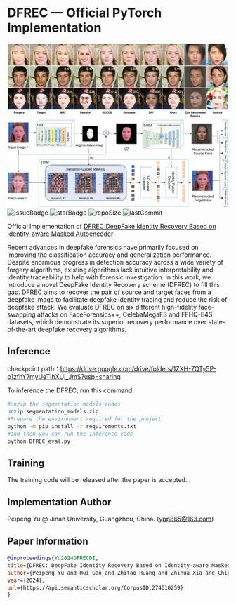 # DFREC &mdash; Official PyTorch Implementation

![](./assets/teaser.png)
![](./assets/framework.png)
![issueBadge](https://img.shields.io/github/issues/botianzhe/DFREC)   ![starBadge](https://img.shields.io/github/stars/botianzhe/DFREC)   ![repoSize](https://img.shields.io/github/repo-size/botianzhe/DFREC)  ![lastCommit](https://img.shields.io/github/last-commit/botianzhe/DFREC) 

Official Implementation of [DFREC:DeepFake Identity Recovery Based on Identity-aware Masked Autoencoder](https://openreview.net/pdf?id=nxVUqDXJZG)

Recent advances in deepfake forensics have primarily focused on improving the classification accuracy and generalization performance. Despite enormous progress in detection accuracy across a wide variety of forgery algorithms, existing algorithms  lack intuitive interpretability and identity traceability to help with forensic investigation. In this work, we introduce a novel DeepFake Identity Recovery scheme (DFREC) to fill this gap. DFREC aims to recover the pair of source and target faces from a deepfake image to facilitate deepfake identity tracing and reduce the risk of deepfake attack. We evaluate DFREC on six different high-fidelity face-swapping attacks on FaceForensics++, CelebaMegaFS and FFHQ-E4S datasets, which demonstrate its superior recovery performance over state-of-the-art deepfake recovery algorithms.

## Inference
checkpoint path：https://drive.google.com/drive/folders/1ZXH-7QTy5P-o1zfhY7myUeTIhXUj_JmS?usp=sharing

To inference the DFREC, run this command:

```bash
#unzip the segmentation models codes
unzip segmentation_models.zip
#Prepare the environment required for the project
python -m pip install -r requirements.txt
#and then you can run the inference code
python DFREC_eval.py
```
## Training
The training code will be released after the paper is accepted.

## Implementation Author

Peipeng Yu @ Jinan University, Guangzhou, China. (ypp865@163.com)

## Paper Information

```bibtex
@inproceedings{Yu2024DFRECDI,
title={DFREC: DeepFake Identity Recovery Based on Identity-aware Masked Autoencoder},
author={Peipeng Yu and Hui Gao and Zhitao Huang and Zhihua Xia and Chip-Hong Chang},
year={2024},
url={https://api.semanticscholar.org/CorpusID:274610259}
}
```

